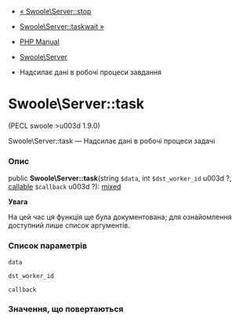 - [« Swoole\Server::stop](swoole-server.stop.md)
- [Swoole\Server::taskwait »](swoole-server.taskwait.md)

- [PHP Manual](index.md)
- [Swoole\Server](class.swoole-server.md)
- Надсилає дані в робочі процеси завдання

# Swoole\Server::task

(PECL swoole \>u003d 1.9.0)

Swoole\Server::task — Надсилає дані в робочі процеси задачі

### Опис

public **Swoole\Server::task**(string `$data`, int `$dst_worker_id` u003d ?,
[callable](language.types.callable.md) `$callback` u003d ?):
[mixed](language.types.declarations.md#language.types.declarations.mixed)

**Увага**

На цей час ця функція ще була документована; для
ознайомлення доступний лише список аргументів.

### Список параметрів

`data`

`dst_worker_id`

`callback`

### Значення, що повертаються
